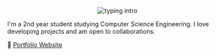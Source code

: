 <p align="center">
<img src="https://readme-typing-svg.herokuapp.com?color=9dc1d4&center=true&vCenter=true&lines=Hello+everyone!;My+name's+Saanvi+Kumar." alt="typing intro">
</p>

I'm a 2nd year student studying Computer Science Engineering. I love developing projects and am open to collaborations.

🚀 [Portfolio Website](https://saanvikumar.dev)
